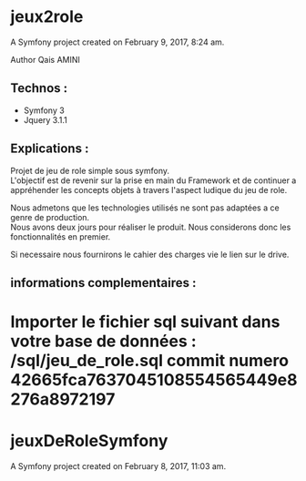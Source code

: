 
jeux2role
=========

A Symfony project created on February 9, 2017, 8:24 am.

Author Qais AMINI  
## Technos :
* Symfony 3  
* Jquery 3.1.1  

## Explications :  
Projet de jeu de role simple sous symfony.  
L'objectif est de revenir sur la prise en main du Framework et de continuer a appréhender les concepts objets à travers l'aspect ludique du jeu de role.  

Nous admetons que les technologies utilisés ne sont pas adaptées a ce genre de production.  
Nous avons deux jours pour réaliser le produit. Nous considerons donc les fonctionnalités en premier.  

Si necessaire nous fournirons le cahier des charges vie le lien sur le drive.

## informations complementaires :  
Importer le fichier sql suivant dans votre base de données :  
/sql/jeu_de_role.sql commit numero 42665fca7637045108554565449e8276a8972197
=======
jeuxDeRoleSymfony
=================

A Symfony project created on February 8, 2017, 11:03 am.


